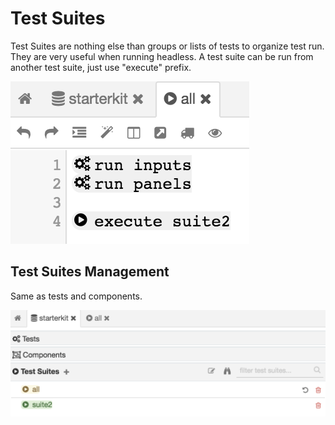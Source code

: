# Test Suites

Test Suites are nothing else than groups or lists of tests to organize test run. They are very useful when running headless. A test suite can be run from another test suite, just use "execute" prefix.

![](/documentation/images/testsuite.png)

## Test Suites Management

Same as tests and components.

![](/documentation/images/testsuite_management.png)
